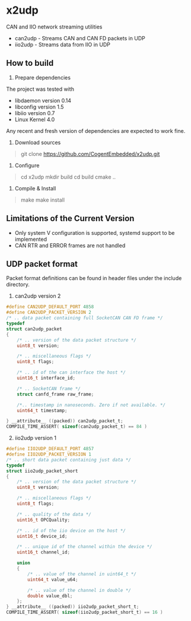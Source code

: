 # x2udp
CAN and IIO network streaming utilities

 - can2udp - Streams CAN and CAN FD packets in UDP
 - iio2udp  - Streams data from IIO in UDP

## How to build
 1. Prepare dependencies

  The project was tested with
   - libdaemon version 0.14
   - libconfig version  1.5
   - libiio version 0.7
   - Linux Kernel 4.0

 Any recent and fresh version of dependencies are expected to work fine.

 1. Download sources
> git clone https://github.com/CogentEmbedded/x2udp.git

 1. Configure
> cd x2udp
> mkdir build
> cd build
> cmake ..

 1. Compile & Install
> make
> make install

## Limitations of the Current Version

  - Only system V configuration is supported, systemd support to be implemented
  - CAN RTR and ERROR frames are not handled

## UDP packet format
Packet format definitions can be found in header files under the include directory.
 1. can2udp version 2
```c
#define CAN2UDP_DEFAULT_PORT 4858
#define CAN2UDP_PACKET_VERSION 2
/* .. data packet containing full SocketCAN CAN FD frame */
typedef
struct can2udp_packet
{
    /* .. version of the data packet structure */
    uint8_t version;

    /* .. miscellaneous flags */
    uint8_t flags;

    /* .. id of the can interface the host */
    uint16_t interface_id;

    /* .. SocketCAN frame */
    struct canfd_frame raw_frame;

    /*.. timestamp in nanoseconds. Zero if not available. */
    uint64_t timestamp;

} __attribute__ ((packed)) can2udp_packet_t;
COMPILE_TIME_ASSERT( sizeof(can2udp_packet_t) == 84 )
```

 2. iio2udp version 1
```c
#define IIO2UDP_DEFAULT_PORT 4857
#define IIO2UDP_PACKET_VERSION 1
/* .. short data packet containing just data */
typedef
struct iio2udp_packet_short
{
    /* .. version of the data packet structure */
    uint8_t version;

    /* .. miscellaneous flags */
    uint8_t flags;

    /* .. quality of the data */
    uint16_t OPCQuality;

    /* .. id of the iio device on the host */
    uint16_t device_id;

    /* .. unique id of the channel within the device */
    uint16_t channel_id;

    union
    {
        /* .. value of the channel in uint64_t */
        uint64_t value_u64;

        /* .. value of the channel in double */
        double value_dbl;
    };
} __attribute__ ((packed)) iio2udp_packet_short_t;
COMPILE_TIME_ASSERT( sizeof(iio2udp_packet_short_t) == 16 )
```


